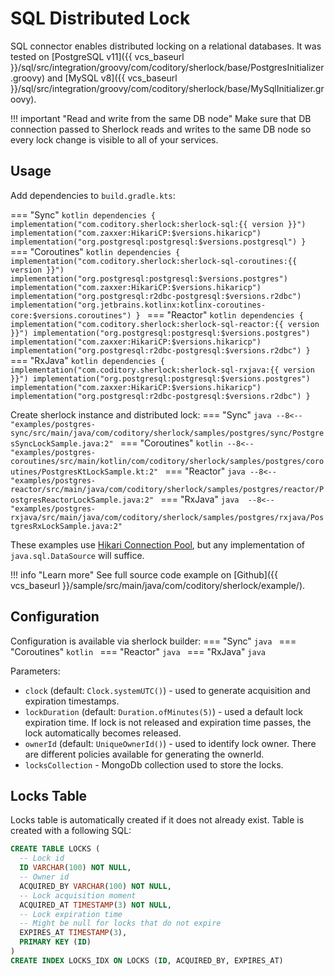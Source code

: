 # SQL Distributed Lock

SQL connector enables distributed locking on a relational databases.
It was tested on [PostgreSQL v11]({{ vcs_baseurl }}/sql/src/integration/groovy/com/coditory/sherlock/base/PostgresInitializer.groovy)
and [MySQL v8]({{ vcs_baseurl }}/sql/src/integration/groovy/com/coditory/sherlock/base/MySqlInitializer.groovy).

!!! important "Read and write from the same DB node"
    Make sure that DB connection passed to Sherlock reads and writes to the same DB node
    so every lock change is visible to all of your services.

## Usage

Add dependencies to `build.gradle.kts`:

=== "Sync"
    ```kotlin
    dependencies {
        implementation("com.coditory.sherlock:sherlock-sql:{{ version }}")
        implementation("com.zaxxer:HikariCP:$versions.hikaricp")
        implementation("org.postgresql:postgresql:$versions.postgresql")
    }
    ```
=== "Coroutines"
    ```kotlin
    dependencies {
        implementation("com.coditory.sherlock:sherlock-sql-coroutines:{{ version }}")
        implementation("org.postgresql:postgresql:$versions.postgres")
        implementation("com.zaxxer:HikariCP:$versions.hikaricp")
        implementation("org.postgresql:r2dbc-postgresql:$versions.r2dbc")
        implementation("org.jetbrains.kotlinx:kotlinx-coroutines-core:$versions.coroutines")
    }
    ```
=== "Reactor"
    ```kotlin
    dependencies {
        implementation("com.coditory.sherlock:sherlock-sql-reactor:{{ version }}")
        implementation("org.postgresql:postgresql:$versions.postgres")
        implementation("com.zaxxer:HikariCP:$versions.hikaricp")
        implementation("org.postgresql:r2dbc-postgresql:$versions.r2dbc")
    }
    ```
=== "RxJava"
    ```kotlin
    dependencies {
        implementation("com.coditory.sherlock:sherlock-sql-rxjava:{{ version }}")
        implementation("org.postgresql:postgresql:$versions.postgres")
        implementation("com.zaxxer:HikariCP:$versions.hikaricp")
        implementation("org.postgresql:r2dbc-postgresql:$versions.r2dbc")
    }
    ```

Create sherlock instance and distributed lock:
=== "Sync"
    ```java
    --8<-- "examples/postgres-sync/src/main/java/com/coditory/sherlock/samples/postgres/sync/PostgresSyncLockSample.java:2"
    ```
=== "Coroutines"
    ```kotlin
    --8<-- "examples/postgres-coroutines/src/main/kotlin/com/coditory/sherlock/samples/postgres/coroutines/PostgresKtLockSample.kt:2"
    ```
=== "Reactor"
    ```java
    --8<-- "examples/postgres-reactor/src/main/java/com/coditory/sherlock/samples/postgres/reactor/PostgresReactorLockSample.java:2"
    ```
=== "RxJava"
    ```java 
    --8<-- "examples/postgres-rxjava/src/main/java/com/coditory/sherlock/samples/postgres/rxjava/PostgresRxLockSample.java:2"
    ```

These examples use [Hikari Connection Pool](https://github.com/brettwooldridge/HikariCP), but any implementation
of `java.sql.DataSource` will suffice.

!!! info "Learn more"
    See full source code example on [Github]({{ vcs_baseurl }}/sample/src/main/java/com/coditory/sherlock/example/).

## Configuration

Configuration is available via sherlock builder:
=== "Sync"
    ```java
    ```
=== "Coroutines"
    ```kotlin
    ```
=== "Reactor"
    ```java
    ```
=== "RxJava"
    ```java
    ```

Parameters:

- `clock` (default: `Clock.systemUTC()`) - used to generate acquisition and expiration timestamps.
- `lockDuration` (default: `Duration.ofMinutes(5)`) - used a default lock expiration time.
  If lock is not released and expiration time passes, the lock automatically becomes released.
- `ownerId` (default: `UniqueOwnerId()`) - used to identify lock owner.
  There are different policies available for generating the ownerId.
- `locksCollection` - MongoDb collection used to store the locks.

## Locks Table

Locks table is automatically created if it does not already exist.
Table is created with a following SQL:

```sql
CREATE TABLE LOCKS (
  -- Lock id
  ID VARCHAR(100) NOT NULL,
  -- Owner id
  ACQUIRED_BY VARCHAR(100) NOT NULL,
  -- Lock acquisition moment
  ACQUIRED_AT TIMESTAMP(3) NOT NULL,
  -- Lock expiration time
  -- Might be null for locks that do not expire
  EXPIRES_AT TIMESTAMP(3),
  PRIMARY KEY (ID)
)
CREATE INDEX LOCKS_IDX ON LOCKS (ID, ACQUIRED_BY, EXPIRES_AT)
```
